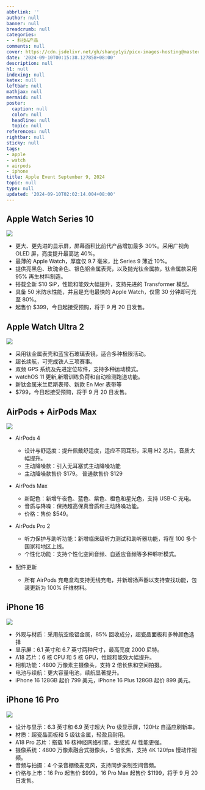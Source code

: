 ```yaml
---
abbrlink: ''
author: null
banner: null
breadcrumb: null
categories:
- - 科技&产品
comments: null
cover: https://cdn.jsdelivr.net/gh/shangy1yi/picx-images-hosting@master/image.7sn5uzd35e.webp
date: '2024-09-10T00:15:38.127858+08:00'
description: null
h1: null
indexing: null
katex: null
leftbar: null
mathjax: null
mermaid: null
poster:
  caption: null
  color: null
  headline: null
  topic: null
references: null
rightbar: null
sticky: null
tags:
- apple
- watch
- airpods
- iphone
title: Apple Event September 9, 2024
topic: null
type: null
updated: '2024-09-10T02:02:14.004+08:00'
---
```

## Apple Watch Series 10

![](https://cdn.jsdelivr.net/gh/shangy1yi/picx-images-hosting@master/image.5c0xg18d6u.webp)

- 更大、更先进的显示屏，屏幕面积比前代产品增加最多 30%。采用广视角 OLED 屏，亮度提升最高达 40%。
- 最薄的 Apple Watch，厚度仅 9.7 毫米，比 Series 9 薄近 10%。
- 提供亮黑色、玫瑰金色、银色铝金属表壳，以及抛光钛金属款，钛金属款采用 95% 再生材料制造。
- 搭载全新 S10 SiP，性能和能效大幅提升，支持先进的 Transformer 模型。
- 具备 50 米防水性能，并且是充电最快的 Apple Watch，仅需 30 分钟即可充至 80%。
- 起售价 \$399，今日起接受预购，将于 9 月 20 日发售。

## Apple Watch Ultra 2

![](https://9to5mac.com/wp-content/uploads/sites/6/2024/09/iphone-16-event-13.25.47@2x.jpg?quality=82&strip=all&w=1024)

- 采用钛金属表壳和蓝宝石玻璃表镜，适合多种极限活动。
- 超长续航，可完成铁人三项赛事。
- 双频 GPS 系统及先进定位软件，支持多种运动模式。
- watchOS 11 更新,新增训练负荷和自动检测跑道功能。
- 新钛金属米兰尼斯表带、新款 En Mer 表带等
- $799，今日起接受预购，将于 9 月 20 日发售。

## AirPods + AirPods Max

![](https://9to5mac.com/wp-content/uploads/sites/6/2024/09/iphone-16-event-13.32.18@2x.jpg?quality=82&strip=all&w=1024)

* AirPods 4
  
  - 设计与舒适度：提升佩戴舒适度，适应不同耳形，采用 H2 芯片，音质大幅提升。
  - 主动降噪款：引入无耳塞式主动降噪功能
  - 主动降噪款售价 \$179。  普通款售价 \$129
  
* AirPods Max
  
  - 新配色：新增午夜色、蓝色、紫色、橙色和星光色，支持 USB-C 充电。
  - 音质与降噪：保持超高保真音质和主动降噪功能。
  - 价格：售价 \$549。
* AirPods Pro 2
  
  - 听力保护与助听功能：新增临床级听力测试和助听器功能，将在 100 多个国家和地区上线。
  - 个性化功能：支持个性化空间音频、自适应音频等多种聆听模式。
* 配件更新
  
  - 所有 AirPods 充电盒均支持无线充电，并新增扬声器以支持查找功能，包装更新为 100% 纤维材料。

## iPhone 16

![](https://9to5mac.com/wp-content/uploads/sites/6/2024/09/iphone-16-event-14.09.23@2x.jpg?quality=82&strip=all&w=1024)

- 外观与材质：采用航空级铝金属，85% 回收成分，超瓷晶面板和多种颜色选择
- 显示屏：6.1 英寸和 6.7 英寸两种尺寸，最高亮度 2000 尼特。
- A18 芯片：6 核 CPU 和 5 核 GPU，性能和能效大幅提升。
- 相机功能：4800 万像素主摄像头，支持 2 倍长焦和空间拍摄。
- 电池与续航：更大容量电池，续航显著提升。
- iPhone 16 128GB 起价 799 美元，iPhone 16 Plus 128GB 起价 899 美元。

## iPhone 16 Pro

![](https://9to5mac.com/wp-content/uploads/sites/6/2024/09/iphone-16-event-14.35.36@2x.jpg?quality=82&strip=all&w=1024)

- 设计与显示：6.3 英寸和 6.9 英寸超大 Pro 级显示屏，120Hz 自适应刷新率。
- 材质：超瓷晶面板和 5 级钛金属，轻盈且耐用。
- A18 Pro 芯片：搭载 16 核神经网络引擎，生成式 AI 性能更强。
- 摄像系统：4800 万像素融合式摄像头，5 倍长焦，支持 4K 120fps 慢动作视频。
- 音频与拍摄：4 个录音棚级麦克风，支持同步录制空间音频。
- 价格与上市：16 Pro 起售价 \$999，16 Pro Max 起售价 \$1199，将于 9 月 20 日发售。

